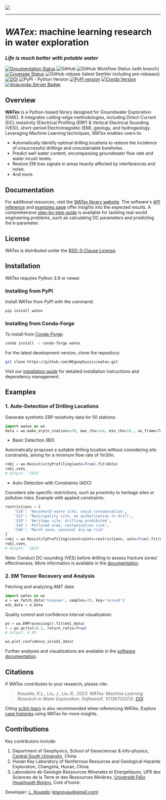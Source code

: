 <img src="docs/_static/logo_wide_rev.svg"><br>

-----------------------------------------------------

# *WATex*: machine learning research in water exploration

### *Life is much better with potable water*

 [![Documentation Status](https://readthedocs.org/projects/watex/badge/?version=latest)](https://watex.readthedocs.io/en/latest/?badge=latest)
 ![GitHub](https://img.shields.io/github/license/WEgeophysics/watex?color=blue&label=Licence&logo=Github&logoColor=blue&style=flat-square)
 ![GitHub Workflow Status (with branch)](https://img.shields.io/github/actions/workflow/status/WEgeophysics/watex/ci.yaml?label=CI%20-%20Build%20&logo=github&logoColor=g)
[![Coverage Status](https://coveralls.io/repos/github/WEgeophysics/watex/badge.svg?branch=master)](https://coveralls.io/github/WEgeophysics/watex?branch=master)
 ![GitHub release (latest SemVer including pre-releases)](https://img.shields.io/github/v/release/WEgeophysics/watex?color=blue&include_prereleases&logo=python)
 [![DOI](https://zenodo.org/badge/DOI/10.5281/zenodo.7744732.svg)](https://doi.org/10.5281/zenodo.7744732)
![PyPI - Python Version](https://img.shields.io/pypi/pyversions/watex?logo=pypi)
 [![PyPI version](https://badge.fury.io/py/watex.svg)](https://badge.fury.io/py/watex)
[![Conda Version](https://img.shields.io/conda/vn/conda-forge/watex.svg)](https://anaconda.org/conda-forge/watex)
[![Anaconda-Server Badge](https://anaconda.org/conda-forge/watex/badges/platforms.svg)](https://anaconda.org/conda-forge/watex)


## Overview

**WATex** is a Python-based library designed for Groundwater Exploration (GWE). It integrates cutting-edge methodologies, including Direct-Current (DC) resistivity (Electrical Profiling (ERP) & Vertical Electrical Sounding (VES)), short-period Electromagnetic (EM), geology, and hydrogeology. Leveraging Machine Learning techniques, WATex enables users to:

- Automatically identify optimal drilling locations to reduce the incidence of unsuccessful drillings and unsustainable boreholes.
- Predict well water content, encompassing groundwater flow rate and water inrush levels.
- Restore EM loss signals in areas heavily affected by interferences and noise.
- And more.

## Documentation

For additional resources, visit the [WATex library website](https://watex.readthedocs.io/en/latest/). The software's [API reference](https://watex.readthedocs.io/en/latest/api_references.html) and [examples page](https://watex.readthedocs.io/en/latest/glr_examples/index.html) offer insights into the expected results. A comprehensive [step-by-step guide](https://watex.readthedocs.io/en/latest/glr_examples/applications/index.html#applications-step-by-step-guide) is available for tackling real-world engineering problems, such as calculating DC parameters and predicting the k-parameter.

## License

WATex is distributed under the [BSD-3-Clause License](https://opensource.org/licenses/BSD-3-Clause).

## Installation

WATex requires Python 3.9 or newer.

### Installing from PyPI

Install WATex from PyPI with the command:

```bash
pip install watex
```

### Installing from Conda-Forge

To install from [Conda-Forge](https://conda-forge.org/):

```bash
conda install -c conda-forge watex
```

For the latest development version, clone the repository:

```bash
git clone https://github.com/WEgeophysics/watex.git
```

Visit our [installation guide](https://watex.readthedocs.io/en/latest/installation.html) for detailed installation instructions and dependency management.

## Examples

### 1. Auto-Detection of Drilling Locations

Generate synthetic ERP resistivity data for 50 stations:

```python
import watex as wx
data = wx.make_erp(n_stations=50, max_rho=1e4, min_rho=10., as_frame=True, seed=42)
```

- Basic Detection (BD)

Automatically proposes a suitable drilling location without considering site constraints, aiming for a minimum flow rate of 1m3/hr.

```python
robj = wx.ResistivityProfiling(auto=True).fit(data)
robj.sves_
# Output: 'S025'
```

- Auto-Detection with Constraints (ADC)

Considers site-specific restrictions, such as proximity to heritage sites or pollution risks. Example with applied constraints:

```python
restrictions = {
    'S10': 'Household waste site, avoid contamination',
    'S27': 'Municipality site, no authorization to drill',
    'S29': 'Heritage site, drilling prohibited',
    'S42': 'Polluted area, contamination risk',
    'S46': 'Marsh zone, seasonal dry-up risk'
}
robj = wx.ResistifyProfiling(constraints=restrictions, auto=True).fit(data)
robj.sves_
# Output: 'S033'
```

Note: Conduct DC-sounding (VES) before drilling to assess fracture zones' effectiveness. More information is available in the [documentation](https://watex.readthedocs.io/en/latest/).

### 2. EM Tensor Recovery and Analysis

Fetching and analyzing AMT data:

```python
import watex as wx
e = wx.fetch_data('huayuan', samples=20, key='noised')
edi_data = e.data
```

Quality control and confidence interval visualization:

```python
po = wx.EMProcessing().fit(edi_data)
r = po.qc(tol=0.2, return_ratio=True)
# Output: 0.95

wx.plot_confidence_in(edi_data)
```

Further analyses and visualizations are available in the [software documentation](https://watex.readthedocs.io/en/latest/).

## Citations

If WATex contributes to your research, please cite:

> _Kouadio, K.L., Liu, J., Liu, R., 2023. WATex: Machine Learning Research in Water Exploration.
> SoftwareX. 101367(2023). [DOI](https://doi.org/10.1016/j.softx.2023.101367)_

Citing [scikit-learn](https://scikit-learn.org/stable/about.html#citing-scikit-learn) is also recommended when referencing WATex. Explore [case histories](https://watex.readthedocs.io/en/latest/citing.html) using WATex for more insights.

## Contributions

Key contributors include:

1. Department of Geophysics, School of Geosciences & Info-physics, [Central South University](https://en.csu.edu.cn/), China.
2. Hunan Key Laboratory of Nonferrous Resources and Geological Hazards Exploration, Changsha, Hunan, China.
3. Laboratoire de Geologie Ressources Minerales et Energetiques, UFR des Sciences de la Terre et des Ressources Minières, [Université Félix Houphouët-Boigny](https://www.univ-fhb.edu.ci/index.php/ufr-strm/), Cote d'Ivoire.

Developer: [_L. Kouadio_](https://wegeophysics.github.io/) (etanoyau@gmail.com)

